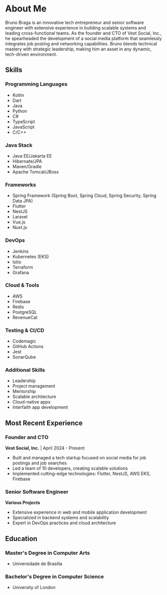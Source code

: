 # <i class="fas fa-user"></i> About Me

Bruno Braga is an innovative tech entrepreneur and senior software engineer with extensive experience in building scalable systems and leading cross-functional teams. As the founder and CTO of Vest Social, Inc., he spearheaded the development of a social media platform that seamlessly integrates job posting and networking capabilities. Bruno blends technical mastery with strategic leadership, making him an asset in any dynamic, tech-driven environment.
 
## <i class="fas fa-tools"></i> Skills

### <i class="fas fa-code"></i> Programming Languages

- Kotlin
- Dart
- Java
- Python
- C#
- TypeScript
- JavaScript
- C/C++

### <i class="fab fa-java"></i> Java Stack

- Java EE/Jakarta EE
- Hibernate/JPA
- Maven/Gradle
- Apache Tomcat/JBoss

### <i class="fas fa-layer-group"></i> Frameworks

- Spring Framework (Spring Boot, Spring Cloud, Spring Security, Spring Data JPA)
- Flutter
- NestJS
- Laravel
- Vue.js
- Nuxt.js

### <i class="fas fa-server"></i> DevOps

- Jenkins
- Kubernetes (EKS)
- Istio
- Terraform
- Grafana

### <i class="fas fa-cloud"></i> Cloud & Tools

- AWS
- Firebase
- Redis
- PostgreSQL
- RevenueCat

### <i class="fas fa-vial"></i> Testing & CI/CD

- Codemagic
- GitHub Actions
- Jest
- SonarQube

### <i class="fas fa-plus-circle"></i> Additional Skills

- Leadership
- Project management
- Mentorship
- Scalable architecture
- Cloud-native apps
- Interfaith app development

## <i class="fas fa-briefcase"></i> Most Recent Experience

### Founder and CTO

**Vest Social, Inc.** | April 2024 - Present

- Built and managed a tech startup focused on social media for job postings and job searches
- Led a team of 10 developers, creating scalable solutions
- Implemented cutting-edge technologies: Flutter, NestJS, AWS EKS, Firebase

### Senior Software Engineer

**Various Projects**

- Extensive experience in web and mobile application development
- Specialized in backend systems and scalability
- Expert in DevOps practices and cloud architecture

## <i class="fas fa-graduation-cap"></i> Education

### Master's Degree in Computer Arts

- Universidade de Brasília

### Bachelor's Degree in Computer Science

- University of London
